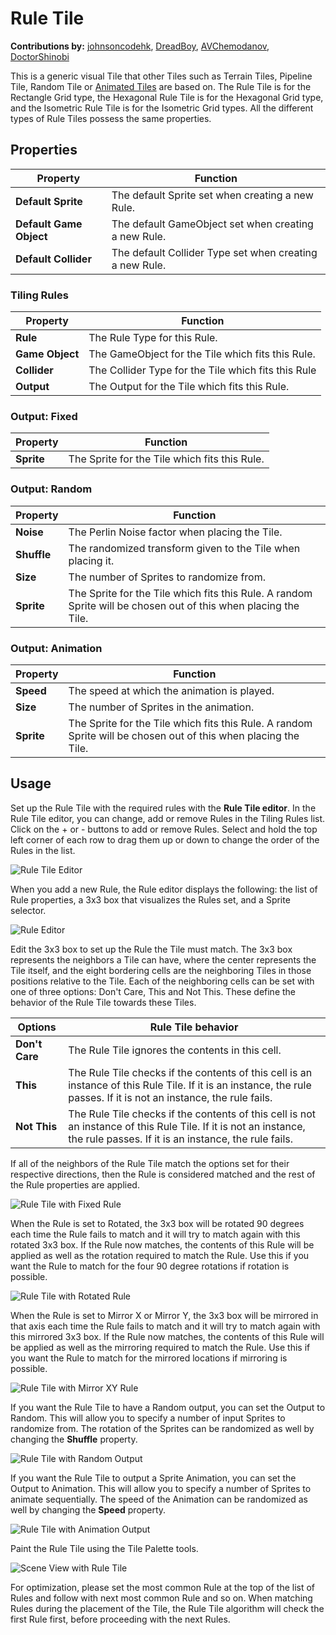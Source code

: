 #  Rule Tile

__Contributions by:__ [johnsoncodehk](https://github.com/johnsoncodehk), [DreadBoy](https://github.com/DreadBoy), [AVChemodanov](https://github.com/AVChemodanov), [DoctorShinobi](https://github.com/DoctorShinobi)

This is a generic visual Tile that other Tiles such as Terrain Tiles, Pipeline Tile, Random Tile or [Animated Tiles](AnimatedTile.md) are based on. The Rule Tile is for the Rectangle Grid type, the Hexagonal Rule Tile is for the Hexagonal Grid type, and the Isometric Rule Tile is for the Isometric Grid types. All the different types of Rule Tiles possess the same properties.

## Properties

| Property                | Function                                                |
| ----------------------- | ------------------------------------------------------- |
| __Default Sprite__      | The default Sprite set when creating a new Rule.        |
| __Default Game Object__ | The default GameObject set when creating a new Rule.    |
| __Default Collider__    | The default Collider Type set when creating a new Rule. |

### Tiling Rules

| Property        | Function                                            |
| --------------- | --------------------------------------------------- |
| __Rule__        | The Rule Type for this Rule.                        |
| __Game Object__ | The GameObject for the Tile which fits this Rule.   |
| __Collider__    | The Collider Type for the Tile which fits this Rule |
| __Output__      | The Output for the Tile which fits this Rule.       |

### Output: Fixed

| Property   | Function                                      |
| ---------- | --------------------------------------------- |
| __Sprite__ | The Sprite for the Tile which fits this Rule. |

### Output: Random

| Property    | Function                                                     |
| ----------- | ------------------------------------------------------------ |
| __Noise__   | The Perlin Noise factor when placing the Tile.               |
| __Shuffle__ | The randomized transform given to the Tile when placing it.  |
| __Size__    | The number of Sprites to randomize from.                     |
| __Sprite__  | The Sprite for the Tile which fits this Rule. A random Sprite will be chosen out of this when placing the Tile. |

### Output: Animation

| Property   | Function                                                     |
| ---------- | ------------------------------------------------------------ |
| __Speed__  | The speed at which the animation is played.                  |
| __Size__   | The number of Sprites in the animation.                      |
| __Sprite__ | The Sprite for the Tile which fits this Rule. A random Sprite will be chosen out of this when placing the Tile. |

## <a name="Usage"></a>Usage

Set up the Rule Tile with the required rules with the __Rule Tile editor__. In the Rule Tile editor, you can change, add or remove Rules in the Tiling Rules list. Click on the + or - buttons to add or remove Rules. Select and hold the top left corner of each row to drag them up or down to change the order of the Rules in the list.

![Rule Tile Editor](images/RuleTileEditor.png)

When you add a new Rule, the Rule editor displays the following: the list of Rule properties, a 3x3 box that visualizes the Rules set, and a Sprite selector.  

![Rule Editor](images/RuleTileRule.png)

Edit the 3x3 box to set up the Rule the Tile must match. The 3x3 box represents the neighbors a Tile can have, where the center represents the Tile itself, and the eight bordering cells are the neighboring Tiles in those positions relative to the Tile. Each of the neighboring cells can be set with one of three options: Don't Care, This and Not This. These define the behavior of the Rule Tile towards these Tiles.

| Options        | Rule Tile behavior                                           |
| -------------- | ------------------------------------------------------------ |
| __Don't Care__ | The Rule Tile ignores the contents in this cell.             |
| __This__       | The Rule Tile checks if the contents of this cell is an instance of this Rule Tile. If it is an instance, the rule passes. If it is not an instance, the rule fails. |
| __Not This__   | The Rule Tile checks if the contents of this cell is not an instance of this Rule Tile. If it is not an instance, the rule passes. If it is an instance, the rule fails. |

If all of the neighbors of the Rule Tile match the options set for their respective directions, then the Rule is considered matched and the rest of the Rule properties are applied.

![Rule Tile with Fixed Rule](images/RuleTileRuleFixed.png)

When the Rule is set to Rotated, the 3x3 box will be rotated 90 degrees each time the Rule fails to match and it will try to match again with this rotated 3x3 box. If the Rule now matches, the contents of this Rule will be applied as well as the rotation required to match the Rule. Use this if you want the Rule to match for the four 90 degree rotations if rotation is possible.

![Rule Tile with Rotated Rule](images/RuleTileRuleRotated.png)

When the Rule is set to Mirror X or Mirror Y, the 3x3 box will be mirrored in that axis each time the Rule fails to match and it will try to match again with this mirrored 3x3 box. If the Rule now matches, the contents of this Rule will be applied as well as the mirroring required to match the Rule. Use this if you want the Rule to match for the mirrored locations if mirroring is possible.

![Rule Tile with Mirror XY Rule](images/RuleTileRuleMirror.png)

If you want the Rule Tile to have a Random output, you can set the Output to Random. This will allow you to specify a number of input Sprites to randomize from. The rotation of the Sprites can be randomized as well by changing the __Shuffle__ property.

![Rule Tile with Random Output](images/RuleTileOutputRandom.png)

If you want the Rule Tile to output a Sprite Animation, you can set the Output to Animation. This will allow you to specify a number of Sprites to animate sequentially. The speed of the Animation can be randomized as well by changing the __Speed__ property.

![Rule Tile with Animation Output](images/RuleTileOutputAnimation.png)

Paint the Rule Tile using the Tile Palette tools.

![Scene View with Rule Tile](images/RuleTile.png)

For optimization, please set the most common Rule at the top of the list of Rules and follow with next most common Rule and so on. When matching Rules during the placement of the Tile, the Rule Tile algorithm will check the first Rule first, before proceeding with the next Rules.